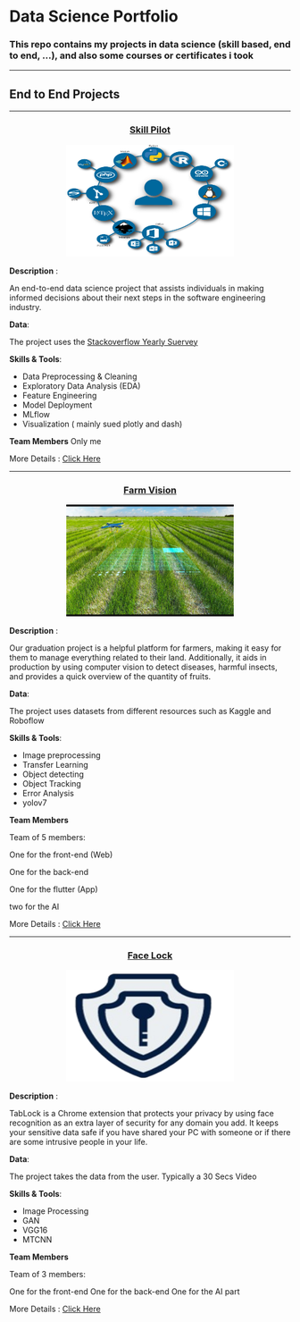 # Data Science Portfolio
### This repo contains my projects in data science (skill based, end to end, ...), and also some courses or certificates i took

-------

## End to End Projects
---------
<div align="center">
  <h3><a href="https://github.com/MuhamedGad/SkillPilot--End2End-Project">Skill Pilot</a></h3>

  <img src="imgs/R.png" alt="Skill Pilot" width="300" height="200">
</div>



**Description** : 

An end-to-end data science project that assists individuals in making informed decisions about their next steps in the software engineering industry.

**Data**: 

The project uses the [Stackoverflow Yearly Suervey](https://survey.stackoverflow.co/)

**Skills & Tools**:

* Data Preprocessing & Cleaning
* Exploratory Data Analysis (EDA)
* Feature Engineering
* Model Deployment
* MLflow
* Visualization ( mainly sued plotly and dash)

**Team Members** 
Only me

  
More Details : [Click Here](https://github.com/MuhamedGad/SkillPilot--End2End-Project)

-----------------

<div align="center">
  <h3><a href="https://github.com/MuhamedGad/Farm-Vision">Farm Vision</a></h3>

  <img src="imgs/Farm.jpg" alt="Skill Pilot" width="300" height="200">
</div>


**Description** : 

Our graduation project is a helpful platform for farmers, making it easy for them to manage everything related to their land. Additionally, it aids in production by using computer vision to detect diseases, harmful insects, and provides a quick overview of the quantity of fruits.

**Data**: 

The project uses datasets from different resources such as Kaggle and Roboflow

**Skills & Tools**:

* Image preprocessing
* Transfer Learning
* Object detecting
* Object Tracking
* Error Analysis
* yolov7

**Team Members** 

Team of 5 members: 

One for the front-end (Web) 

One for the back-end 

One for the flutter (App) 

two for the AI 


  More Details : [Click Here](https://github.com/MuhamedGad/Farm-Vision)

  -----------------

<div align="center">
  <h3><a href="https://github.com/MuhamedGad/Face-Lock-Extenstion">Face Lock</a></h3>

  <img src="imgs/Lock.png" alt="Skill Pilot" width="300" height="200">
</div>


**Description** : 

TabLock is a Chrome extension that protects your privacy by using face recognition as an extra layer of security for any domain you add. It keeps your sensitive data safe if you have shared your PC with someone or if there are some intrusive people in your life.

**Data**: 

The project takes the data from the user. Typically a 30 Secs Video

**Skills & Tools**:

* Image Processing
* GAN
* VGG16
* MTCNN
  

**Team Members** 

Team of 3 members: 

One for the front-end 
One for the back-end 
One for the AI part


  More Details : [Click Here](https://github.com/MuhamedGad/Face-Lock-Extenstion/tree/main)


